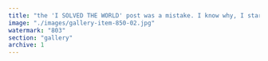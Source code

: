 ```yaml
---
title: "the 'I SOLVED THE WORLD' post was a mistake. I know why, I started from the point of view that BTC made sense.... WRONG <br /><br />ONLY BAD THINGS COME FROM THINKING BTC MAKES SENSE"
image: "./images/gallery-item-850-02.jpg"
watermark: "803"
section: "gallery"
archive: 1
---
```

